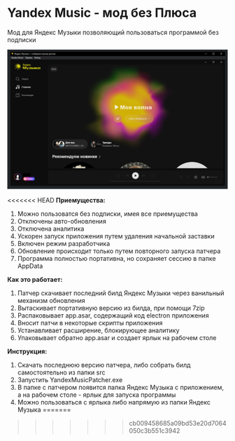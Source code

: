 # Yandex Music - мод без Плюса

Мод для Яндекс Музыки позволяющий пользоваться программой без подписки

![alt text](images/2024-05-01_11-02.png "main")

<<<<<<< HEAD
**Приемущества:**

1. Можно пользоватся без подписки, имея все приемущества
2. Отключены авто-обновления
3. Отключена аналитика
4. Ускорен запуск приложения путем удаления начальной заставки
5. Включен режим разработчика
6. Обновление происходит только путем повторного запуска патчера
7. Программа полностью портативна, но сохраняет сессию в папке AppData

**Как это работает:**

1. Патчер скачивает последний билд Яндекс Музыки через ванильный механизм обновления
2. Вытаскивает портативную версию из билда, при помощи 7zip
3. Распаковывает app.asar, содержащий код electron приложения
4. Вносит патчи в некоторые скрипты приложения
5. Устанавливает расширение, блокирующее аналитику
6. Упаковывает обратно app.asar и создает ярлык на рабочем столе

**Инструкция:**

1. Скачать последнюю версию патчера, либо собрать билд самостоятельно из папки src
2. Запустить YandexMusicPatcher.exe
3. В папке с патчером появится папка Яндекс Музыка с приложением, а на рабочем столе - ярлык для запуска программы
4. Можно пользоваться с ярлыка либо напрямую из папки Яндекс Музыка
=======
>>>>>>> cb009458685a09bd53e20d7064050c3b551c3942
